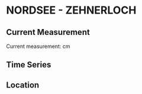 # NORDSEE - ZEHNERLOCH

## Current Measurement

Current measurement: <Value topic="rivers/pegel-online/NORDSEE/ZEHNERLOCH/measurementValue"/> cm

## Time Series

<TimeSeries topic="rivers/pegel-online/NORDSEE/ZEHNERLOCH/measurementValue" period="week" />

## Location

<WorldMap>
  <Marker lat="53.95550856446187" lon="8.658229962288054" labelTopic="rivers/pegel-online/NORDSEE/ZEHNERLOCH/measurementValue" />
</WorldMap>
